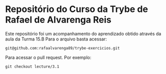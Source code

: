 # Repositório do Curso da Trybe de Rafael de Alvarenga Reis
Este repositório foi um acompanhamento do aprendizado obtido através da aula da Turma 15.B
Para o arquivo basta acessar:
```
git@github.com:rafaalvarenga89/trybe-exercicios.git
```
Para acessar o pull request. Por exemplo:
```
git checkout lecture/3.1
```